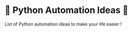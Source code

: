 # :bookmark_tabs: Python Automation Ideas :hammer:

List of Python automation ideas to make your life easier !
